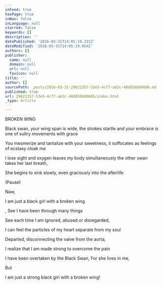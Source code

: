 ```yaml
---
inFeed: true
hasPage: true
inNav: false
inLanguage: null
starred: false
keywords: []
description: ''
datePublished: '2016-03-31T14:05:19.331Z'
dateModified: '2016-03-31T14:05:19.054Z'
authors: []
publisher:
  name: null
  domain: null
  url: null
  favicon: null
title: ''
author: []
sourcePath: _posts/2016-03-31-29621357-53e5-4cf7-ab3c-48d856b0960b.md
published: true
url: 29621357-53e5-4cf7-ab3c-48d856b0960b/index.html
_type: Article

---
```

BROKEN WING

Black swan, your wing span is wide, the strokes startle and
your embrace is one of sultry movements with grace

You mesmerize and tantalize with your sweetness, it suffocates
as feelings of ecstasy cloak me

I lose sight and oxygen leaves my body simultaneously the
other swan takes her last breath,

She begins to sink slowly, even graciously into the afterlife

(Pause)

Naw,

I am just a black girl with a broken wing

,
See I have been through many things

See each time I am ignored, abused or disregarded,

I can feel the particles of my heart separate from my soul

Departed, disconnecting the valve from the aorta,

I realize that I am made strong to overcome the pain

I have been overtaken by the Black Swan,
For she lives in me,

But

I am just a strong black girl with a broken wing!